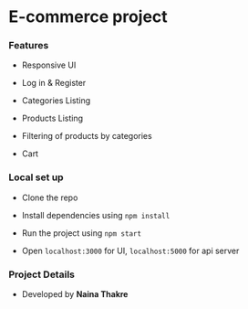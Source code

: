 # E-commerce project

### Features 

- Responsive UI

- Log in & Register

- Categories Listing

- Products Listing

- Filtering of products by categories

- Cart 

### Local set up

- Clone the repo

- Install dependencies using `npm install`

- Run the project using `npm start`

- Open `localhost:3000` for UI, `localhost:5000` for api server

### Project Details

- Developed by **Naina Thakre**





